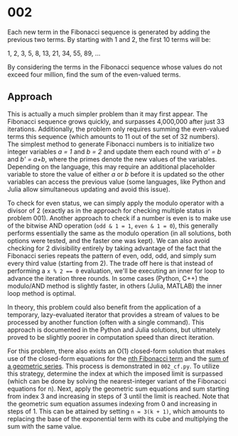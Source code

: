 # 002

Each new term in the Fibonacci sequence is generated by adding the previous two terms. By starting with 1 and 2, the first 10 terms will be:

1, 2, 3, 5, 8, 13, 21, 34, 55, 89, ...

By considering the terms in the Fibonacci sequence whose values do not exceed four million, find the sum of the even-valued terms.

## Approach

This is actually a much simpler problem than it may first appear. The Fibonacci sequence grows quickly, and surpasses 4,000,000 after just 33 iterations. Additionally, the problem only requires summing the even-valued terms this sequence (which amounts to 11 out of the set of 32 numbers). The simplest method to generate Fibonacci numbers is to initialize two integer variables *a = 1* and *b = 2* and update them each round with *a' = b* and *b' = a+b*, where the primes denote the new values of the variables. Depending on the language, this may require an additional placeholder variable to store the value of either *a* or *b* before it is updated so the other variables can access the previous value (some languages, like Python and Julia allow simultaneous updating and avoid this issue).

To check for even status, we can simply apply the modulo operator with a divisor of 2 (exactly as in the approach for checking multiple status in problem 001). Another approach to check if a number is even is to make use of the bitwise AND operation (`odd & 1 = 1`, `even & 1 = 0`), this generally performs essentially the same as the modulo operation (in all solutions, both options were tested, and the faster one was kept). We can also avoid checking for 2 divisibility entirely by taking advantage of the fact that the Fibonacci series repeats the pattern of even, odd, odd, and simply sum every third value (starting from 2). The trade off here is that instead of performing a `x % 2 == 0` evaluation, we'll be executing an inner for loop to advance the iteration three rounds. In some cases (Python, C++) the modulo/AND method is slightly faster, in others (Julia, MATLAB) the inner loop method is optimal.

In theory, this problem could also benefit from the application of a temporary, lazy-evaluated iterator that provides a stream of values to be processed by another function (often with a single command). This approach is documented in the Python and Julia solutions, but ultimately proved to be slightly poorer in computation speed than direct iteration.

For this problem, there also exists an O(1) closed-form solution that makes use of the closed-form equations for the [nth Fibonacci term](http://mathworld.wolfram.com/FibonacciNumber.html) and the [sum of a geometric series](http://mathworld.wolfram.com/GeometricSeries.html). This process is demonstrated in `002_cf.py`. To utilize this strategy, determine the index at which the imposed limit is surpassed (which can be done by solving the nearest-integer variant of the Fibonacci equations for n). Next, apply the geometric sum equations and sum starting from index 3 and increasing in steps of 3 until the limit is reached. Note that the geometric sum equation assumes indexing from 0 and increasing in steps of 1. This can be attained by setting `n = 3(k + 1)`, which amounts to replacing the base of the exponential term with its cube and multiplying the sum with the same value.
